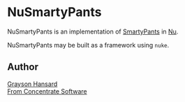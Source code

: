 NuSmartyPants
=============

NuSmartyPants is an implementation of [SmartyPants][sp] in [Nu][nu].

[sp]: http://daringfireball.net/projects/smartypants
[nu]: http://programming.nu

NuSmartyPants may be built as a framework using `nuke`.

Author
------
[Grayson Hansard](mailto:info@fromconcentratesoftware.com)  
[From Concentrate Software](http://www.fromconcentratesoftware.com/)
